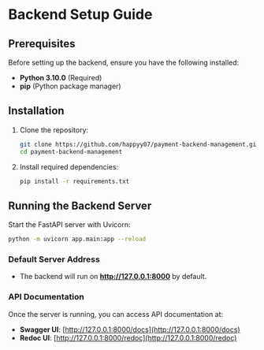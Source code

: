 # Backend Setup Guide

## Prerequisites

Before setting up the backend, ensure you have the following installed:

- **Python 3.10.0** (Required)
- **pip** (Python package manager)

## Installation

1. Clone the repository:

   ```sh
   git clone https://github.com/happyy07/payment-backend-management.git
   cd payment-backend-management
   ```

2. Install required dependencies:
   ```sh
   pip install -r requirements.txt
   ```

## Running the Backend Server

Start the FastAPI server with Uvicorn:

```sh
python -m uvicorn app.main:app --reload
```

### Default Server Address

- The backend will run on **http://127.0.0.1:8000** by default.

### API Documentation

Once the server is running, you can access API documentation at:

- **Swagger UI**: [http://127.0.0.1:8000/docs](http://127.0.0.1:8000/docs)
- **Redoc UI**: [http://127.0.0.1:8000/redoc](http://127.0.0.1:8000/redoc)
